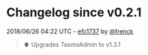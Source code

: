 # Changelog since v0.2.1

2018/06/26 04:22 UTC - [efc1737](https://github.com/hassio-addons/addon-tasmoadmin/commit/efc17377f9cf501080e09e203560a0abdfeac2c8) by [@frenck](https://github.com/frenck)
> :arrow_up: Upgrades TasmoAdmin to v1.3.1 

